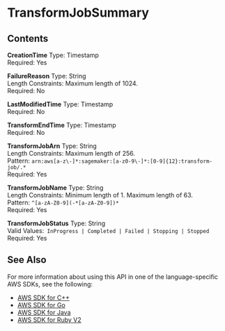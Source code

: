 # TransformJobSummary<a name="API_TransformJobSummary"></a>

## Contents<a name="API_TransformJobSummary_Contents"></a>

 **CreationTime**   <a name="SageMaker-Type-TransformJobSummary-CreationTime"></a>
Type: Timestamp  
Required: Yes

 **FailureReason**   <a name="SageMaker-Type-TransformJobSummary-FailureReason"></a>
Type: String  
Length Constraints: Maximum length of 1024\.  
Required: No

 **LastModifiedTime**   <a name="SageMaker-Type-TransformJobSummary-LastModifiedTime"></a>
Type: Timestamp  
Required: No

 **TransformEndTime**   <a name="SageMaker-Type-TransformJobSummary-TransformEndTime"></a>
Type: Timestamp  
Required: No

 **TransformJobArn**   <a name="SageMaker-Type-TransformJobSummary-TransformJobArn"></a>
Type: String  
Length Constraints: Maximum length of 256\.  
Pattern: `arn:aws[a-z\-]*:sagemaker:[a-z0-9\-]*:[0-9]{12}:transform-job/.*`   
Required: Yes

 **TransformJobName**   <a name="SageMaker-Type-TransformJobSummary-TransformJobName"></a>
Type: String  
Length Constraints: Minimum length of 1\. Maximum length of 63\.  
Pattern: `^[a-zA-Z0-9](-*[a-zA-Z0-9])*`   
Required: Yes

 **TransformJobStatus**   <a name="SageMaker-Type-TransformJobSummary-TransformJobStatus"></a>
Type: String  
Valid Values:` InProgress | Completed | Failed | Stopping | Stopped`   
Required: Yes

## See Also<a name="API_TransformJobSummary_SeeAlso"></a>

For more information about using this API in one of the language\-specific AWS SDKs, see the following:
+  [AWS SDK for C\+\+](https://docs.aws.amazon.com/goto/SdkForCpp/sagemaker-2017-07-24/TransformJobSummary) 
+  [AWS SDK for Go](https://docs.aws.amazon.com/goto/SdkForGoV1/sagemaker-2017-07-24/TransformJobSummary) 
+  [AWS SDK for Java](https://docs.aws.amazon.com/goto/SdkForJava/sagemaker-2017-07-24/TransformJobSummary) 
+  [AWS SDK for Ruby V2](https://docs.aws.amazon.com/goto/SdkForRubyV2/sagemaker-2017-07-24/TransformJobSummary) 